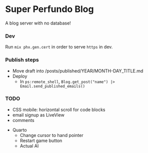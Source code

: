 # Super Perfundo Blog

A blog server with no database!

### Dev
Run `mix phx.gen.cert` in order to serve `https` in dev.

### Publish steps
* Move draft into /posts/published/YEAR/MONTH-DAY_TITLE.md
* Deploy
    * In `ps:remote_shell`, `Blog.get_post("name") |> Email.send_published_emails()`

### TODO
* CSS mobile: horizontal scroll for code blocks
* email signup as LiveView
* comments
- Quarto
  * Change cursor to hand pointer
  * Restart game button
  * Actual AI
